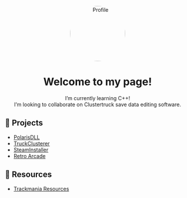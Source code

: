 <!-- Profile Picture -->
<p align="center">
  <img src="https://github.com/pfp.png" width="150" style="border-radius: 50%;" alt="Profile"/>
</p>

<!-- Heading -->
<h1 align="center">Welcome to my page!</h1>

<!-- About Me -->
<p align="center">  
  I’m currently learning C++!  <br>
  I’m looking to collaborate on Clustertruck save data editing software.   
</p>


<!-- Links to Pages -->
## 📂 Projects
- [PolarisDLL](https://github.com/zephyrtm/PolarisDLL)
- [TruckClusterer](https://github.com/zephyrtm/Clustertruck-Save-Backupper)
- [SteamInstaller](https://github.com/zephyrtm/steaminstaller)
- [Retro Arcade](https://github.com/zephyrtm/retroarcade)
## 📂 Resources
- [Trackmania Resources](./trackmania-resources.md)
